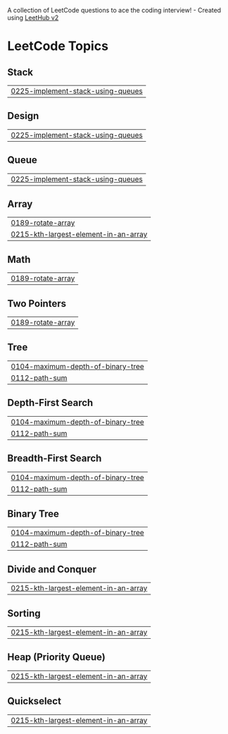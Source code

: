 A collection of LeetCode questions to ace the coding interview! - Created using [LeetHub v2](https://github.com/arunbhardwaj/LeetHub-2.0)
<!---LeetCode Topics Start-->
# LeetCode Topics
## Stack
|  |
| ------- |
| [0225-implement-stack-using-queues](https://github.com/tushar-matey/Leetcode/tree/master/0225-implement-stack-using-queues) |
## Design
|  |
| ------- |
| [0225-implement-stack-using-queues](https://github.com/tushar-matey/Leetcode/tree/master/0225-implement-stack-using-queues) |
## Queue
|  |
| ------- |
| [0225-implement-stack-using-queues](https://github.com/tushar-matey/Leetcode/tree/master/0225-implement-stack-using-queues) |
## Array
|  |
| ------- |
| [0189-rotate-array](https://github.com/tushar-matey/Leetcode/tree/master/0189-rotate-array) |
| [0215-kth-largest-element-in-an-array](https://github.com/tushar-matey/Leetcode/tree/master/0215-kth-largest-element-in-an-array) |
## Math
|  |
| ------- |
| [0189-rotate-array](https://github.com/tushar-matey/Leetcode/tree/master/0189-rotate-array) |
## Two Pointers
|  |
| ------- |
| [0189-rotate-array](https://github.com/tushar-matey/Leetcode/tree/master/0189-rotate-array) |
## Tree
|  |
| ------- |
| [0104-maximum-depth-of-binary-tree](https://github.com/tushar-matey/Leetcode/tree/master/0104-maximum-depth-of-binary-tree) |
| [0112-path-sum](https://github.com/tushar-matey/Leetcode/tree/master/0112-path-sum) |
## Depth-First Search
|  |
| ------- |
| [0104-maximum-depth-of-binary-tree](https://github.com/tushar-matey/Leetcode/tree/master/0104-maximum-depth-of-binary-tree) |
| [0112-path-sum](https://github.com/tushar-matey/Leetcode/tree/master/0112-path-sum) |
## Breadth-First Search
|  |
| ------- |
| [0104-maximum-depth-of-binary-tree](https://github.com/tushar-matey/Leetcode/tree/master/0104-maximum-depth-of-binary-tree) |
| [0112-path-sum](https://github.com/tushar-matey/Leetcode/tree/master/0112-path-sum) |
## Binary Tree
|  |
| ------- |
| [0104-maximum-depth-of-binary-tree](https://github.com/tushar-matey/Leetcode/tree/master/0104-maximum-depth-of-binary-tree) |
| [0112-path-sum](https://github.com/tushar-matey/Leetcode/tree/master/0112-path-sum) |
## Divide and Conquer
|  |
| ------- |
| [0215-kth-largest-element-in-an-array](https://github.com/tushar-matey/Leetcode/tree/master/0215-kth-largest-element-in-an-array) |
## Sorting
|  |
| ------- |
| [0215-kth-largest-element-in-an-array](https://github.com/tushar-matey/Leetcode/tree/master/0215-kth-largest-element-in-an-array) |
## Heap (Priority Queue)
|  |
| ------- |
| [0215-kth-largest-element-in-an-array](https://github.com/tushar-matey/Leetcode/tree/master/0215-kth-largest-element-in-an-array) |
## Quickselect
|  |
| ------- |
| [0215-kth-largest-element-in-an-array](https://github.com/tushar-matey/Leetcode/tree/master/0215-kth-largest-element-in-an-array) |
<!---LeetCode Topics End-->